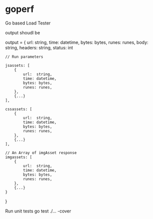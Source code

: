 # goperf
Go based Load Tester

output shoudl be

output = {
    url:  string,
    time: datetime,
    bytes: bytes,
    runes: runes,
    body: string,
    headers: string,
    status: int
    
    // Run parameters

    jsassets: [
        {
            url:  string,
            time: datetime,
            bytes: bytes,
            runes: runes,
        },
        {...}
    ],

    cssassets: [
        {
            url:  string,
            time: datetime,
            bytes: bytes,
            runes: runes,
        },
        {...}
    ],

    // An Array of imgAsset response
    imgassets: [
        {
            url:  string,
            time: datetime,
            bytes: bytes,
            runes: runes,
        },
        {...}
    }
}

Run unit tests
go test ./... -cover

